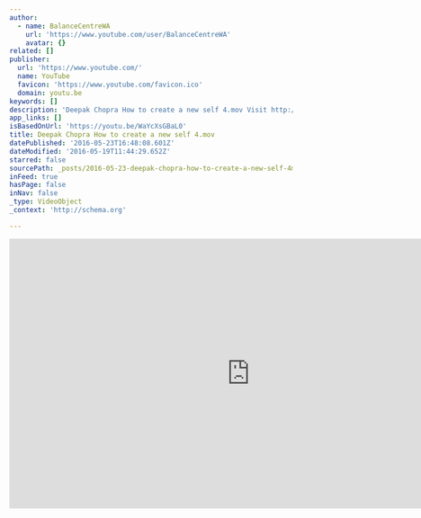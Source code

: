 ```yaml
---
author:
  - name: BalanceCentreWA
    url: 'https://www.youtube.com/user/BalanceCentreWA'
    avatar: {}
related: []
publisher:
  url: 'https://www.youtube.com/'
  name: YouTube
  favicon: 'https://www.youtube.com/favicon.ico'
  domain: youtu.be
keywords: []
description: 'Deepak Chopra How to create a new self 4.mov Visit http://balancecentre.com.au Follow us on Twitter http://twitter.com/BalanceCentreWA Facebook http://www.facebook.com/home.php?#!/pages/Perth-Australia/Balance-Centre/119174391439120?ref=sgm'
app_links: []
isBasedOnUrl: 'https://youtu.be/WaYcXsGBaL0'
title: Deepak Chopra How to create a new self 4.mov
datePublished: '2016-05-23T16:48:08.601Z'
dateModified: '2016-05-19T11:44:29.652Z'
starred: false
sourcePath: _posts/2016-05-23-deepak-chopra-how-to-create-a-new-self-4mov.md
inFeed: true
hasPage: false
inNav: false
_type: VideoObject
_context: 'http://schema.org'

---
```

<iframe src="https://cdn.embedly.com/widgets/media.html?src=https%3A%2F%2Fwww.youtube.com%2Fembed%2FWaYcXsGBaL0%3Ffeature%3Doembed&amp;url=http%3A%2F%2Fwww.youtube.com%2Fwatch%3Fv%3DWaYcXsGBaL0&amp;image=https%3A%2F%2Fi.ytimg.com%2Fvi%2FWaYcXsGBaL0%2Fhqdefault.jpg&amp;key=b7d04c9b404c499eba89ee7072e1c4f7&amp;type=text%2Fhtml&amp;schema=youtube" width="854" height="480" scrolling="no" frameborder="0" allowfullscreen="" style=""></iframe>